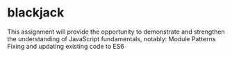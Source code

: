 # blackjack
This assignment will provide the opportunity to demonstrate and strengthen the understanding of JavaScript fundamentals, notably:  Module Patterns Fixing and updating existing code to ES6

